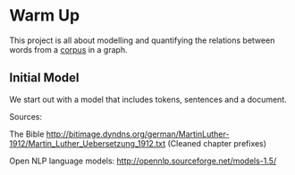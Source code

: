 Warm Up
=======

This project is all about modelling and quantifying the relations between words from a [corpus](../common/glossary.md#corpus) in a graph. 

Initial Model
-------------
We start out with a model that includes tokens, sentences and a document.


Sources: 

The Bible
http://bitimage.dyndns.org/german/MartinLuther-1912/Martin_Luther_Uebersetzung_1912.txt
(Cleaned chapter prefixes)

Open NLP language models:
http://opennlp.sourceforge.net/models-1.5/